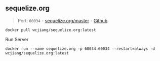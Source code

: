 sequelize.org
---

> Port: `60034` - [sequelize.org/master](https://sequelize.org/) - [Github](https://github.com/sequelize/sequelize.org)

```shell
docker pull wcjiang/sequelize.org:latest
```

Run Server

```shell
docker run --name sequelize.org -p 60034:60034 --restart=always -d wcjiang/sequelize.org:latest
```